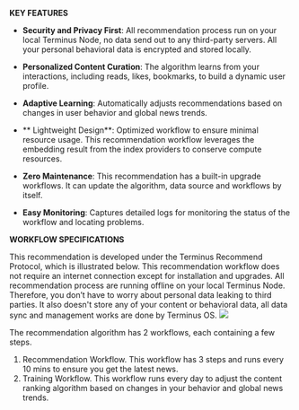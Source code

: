 **KEY FEATURES**

- **Security and Privacy First**: All recommendation process run on your local Terminus Node, no data send out to any third-party servers.  All your personal behavioral data is encrypted and stored locally.

- **Personalized Content Curation**: The algorithm learns from your interactions, including reads, likes, bookmarks, to build a dynamic user profile.

- **Adaptive Learning**: Automatically adjusts recommendations based on changes in user behavior and global news trends. 

- ** Lightweight Design**: Optimized workflow to ensure minimal resource usage. This recommendation workflow leverages the embedding result from the index providers to conserve compute resources.

- **Zero Maintenance**: This recommendation has a built-in upgrade workflows. It can update the algorithm, data source and workflows by itself.

- **Easy Monitoring**: Captures detailed logs for monitoring the status of the workflow and locating problems.

**WORKFLOW SPECIFICATIONS**

This recommendation is developed under the Terminus Recommend Protocol, which is illustrated below. This recommendation workflow does not require an internet connection except for installation and upgrades. All recommendation process are running offline on your local Terminus Node. Therefore, you don’t have to worry about personal data leaking to third parties. It also doesn't store any of your content or behavioral data, all data sync and management works are done by Terminus OS. 
![](https://www.cflowapps.com/wp-content/uploads/2023/04/Lucidchart.png)

The recommendation algorithm has 2 workflows, each containing a few steps. 
1. Recommendation Workflow. This workflow has 3 steps and runs every 10 mins to ensure you get the latest news.
2. Training Workflow. This workflow runs every day to adjust the content ranking algorithm based on changes in your behavior and global news trends.